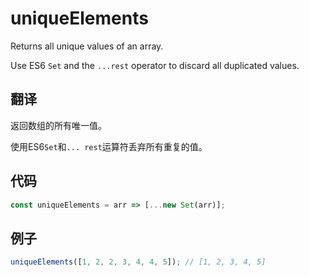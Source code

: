 # uniqueElements

Returns all unique values of an array.

Use ES6 `Set` and the `...rest` operator to discard all duplicated values.

## 翻译

返回数组的所有唯一值。

使用ES6`Set`和`... rest`运算符丢弃所有重复的值。

## 代码

```js
const uniqueElements = arr => [...new Set(arr)];
```

## 例子

```js
uniqueElements([1, 2, 2, 3, 4, 4, 5]); // [1, 2, 3, 4, 5]
```
